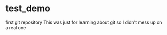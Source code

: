 # test_demo
first git repository
This was just for learning about git so I didn't mess up on a real one
